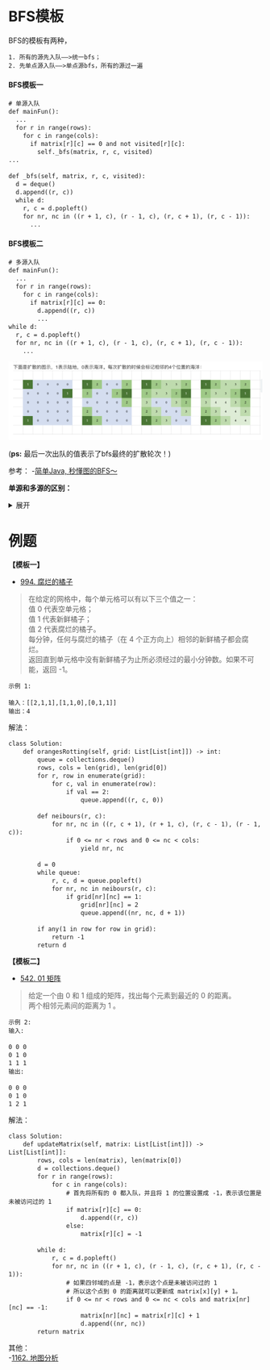 # BFS模板
BFS的模板有两种，
```shell
1. 所有的源先入队——>统一bfs；
2. 先单点源入队——>单点源bfs，所有的源过一遍
```

#### BFS模板一
```python3
# 单源入队
def mainFun():
  ...
  for r in range(rows): 
    for c in range(cols):
      if matrix[r][c] == 0 and not visited[r][c]:
        self._bfs(matrix, r, c, visited)
...

def _bfs(self, matrix, r, c, visited):
  d = deque()
  d.append((r, c))
  while d:
    r, c = d.popleft()
    for nr, nc in ((r + 1, c), (r - 1, c), (r, c + 1), (r, c - 1)):
      ...
```

#### BFS模板二
```python3
# 多源入队
def mainFun():
  ...
  for r in range(rows):
    for c in range(cols):
      if matrix[r][c] == 0:
        d.append((r, c))
        ...
while d:
  r, c = d.popleft()
  for nr, nc in ((r + 1, c), (r - 1, c), (r, c + 1), (r, c - 1)):
    ...
```

![1](./相关的图/bfs-海洋.png)

(**ps:** 最后一次出队的值表示了bfs最终的扩散轮次！)

参考：
  -[简单Java, 秒懂图的BFS～](https://leetcode-cn.com/problems/as-far-from-land-as-possible/solution/jian-dan-java-miao-dong-tu-de-bfs-by-sweetiee/)
  

**单源和多源的区别：**
<details>
<summary>展开</summary>
  
- 单源按个遍历源，每个源调用一次bfs()        
  多源先所有源入队，紧接着直接 **出队-入队** 广度搜索；

- 单源有单独的bfs函数     
  多源bfs写在当前函数内
  
</details>


# 例题

**【模板一】**
- [994. 腐烂的橘子](https://leetcode-cn.com/problems/rotting-oranges/)
> 在给定的网格中，每个单元格可以有以下三个值之一：      
值 0 代表空单元格；     
值 1 代表新鲜橘子；   
值 2 代表腐烂的橘子。      
每分钟，任何与腐烂的橘子（在 4 个正方向上）相邻的新鲜橘子都会腐烂。       
返回直到单元格中没有新鲜橘子为止所必须经过的最小分钟数。如果不可能，返回 -1。    

```shell
示例 1:

输入：[[2,1,1],[1,1,0],[0,1,1]]
输出：4
```

解法：
```python3
class Solution:
    def orangesRotting(self, grid: List[List[int]]) -> int:
        queue = collections.deque()
        rows, cols = len(grid), len(grid[0])
        for r, row in enumerate(grid):
            for c, val in enumerate(row):
                if val == 2:
                    queue.append((r, c, 0))

        def neibours(r, c):
            for nr, nc in ((r, c + 1), (r + 1, c), (r, c - 1), (r - 1, c)):
                if 0 <= nr < rows and 0 <= nc < cols:
                    yield nr, nc

        d = 0
        while queue:
            r, c, d = queue.popleft()
            for nr, nc in neibours(r, c):
                if grid[nr][nc] == 1:
                    grid[nr][nc] = 2
                    queue.append((nr, nc, d + 1))
        
        if any(1 in row for row in grid):
            return -1
        return d
```

**【模板二】**
- [542. 01 矩阵](https://leetcode-cn.com/problems/01-matrix/)
> 给定一个由 0 和 1 组成的矩阵，找出每个元素到最近的 0 的距离。   
两个相邻元素间的距离为 1 。
```shell
示例 2:
输入:

0 0 0
0 1 0
1 1 1
输出:

0 0 0
0 1 0
1 2 1
```
解法：
```python3
class Solution:
    def updateMatrix(self, matrix: List[List[int]]) -> List[List[int]]:
        rows, cols = len(matrix), len(matrix[0])
        d = collections.deque()
        for r in range(rows):
            for c in range(cols):
                # 首先将所有的 0 都入队，并且将 1 的位置设置成 -1，表示该位置是 未被访问过的 1
                if matrix[r][c] == 0:
                    d.append((r, c))
                else:
                    matrix[r][c] = -1
        
        while d:
            r, c = d.popleft()
            for nr, nc in ((r + 1, c), (r - 1, c), (r, c + 1), (r, c - 1)):
                # 如果四邻域的点是 -1，表示这个点是未被访问过的 1
                # 所以这个点到 0 的距离就可以更新成 matrix[x][y] + 1。
                if 0 <= nr < rows and 0 <= nc < cols and matrix[nr][nc] == -1:
                    matrix[nr][nc] = matrix[r][c] + 1
                    d.append((nr, nc))
        return matrix
```
其他：   
-[1162. 地图分析](https://leetcode-cn.com/problems/as-far-from-land-as-possible/)
